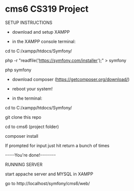 # cms6 CS319 Project



SETUP INSTRUCTIONS

- download and setup XAMPP

- in the XAMPP console terminal:

cd to C:/xampp/htdocs/Symfony/

php -r "readfile('https://symfony.com/installer');" > symfony

php symfony

- download composer (https://getcomposer.org/download/)

- reboot your system!

- in the terminal:

cd to C:/xampp/htdocs/Symfony/

git clone this repo

cd to cms6 (project folder)

composer install

If prompted for input just hit return a bunch of times

-----You're done!--------

RUNNING SERVER

start appache server and MYSQL in XAMPP 

 go to http://localhost/symfony/cms6/web/